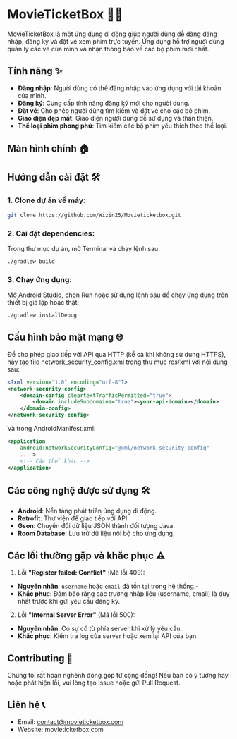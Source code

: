 # MovieTicketBox 🎥🍿

MovieTicketBox là một ứng dụng di động giúp người dùng dễ dàng đăng nhập, đăng ký và đặt vé xem phim trực tuyến. Ứng dụng hỗ trợ người dùng quản lý các vé của mình và nhận thông báo về các bộ phim mới nhất.


## Tính năng ✨

- **Đăng nhập**: Người dùng có thể đăng nhập vào ứng dụng với tài khoản của mình.
- **Đăng ký**: Cung cấp tính năng đăng ký mới cho người dùng.
- **Đặt vé**: Cho phép người dùng tìm kiếm và đặt vé cho các bộ phim.
- **Giao diện đẹp mắt**: Giao diện người dùng dễ sử dụng và thân thiện.
- **Thể loại phim phong phú**: Tìm kiếm các bộ phim yêu thích theo thể loại.


## Màn hình chính 🏠




## Hướng dẫn cài đặt 🛠️

### 1. Clone dự án về máy:

```bash
git clone https://github.com/Wizin25/Movieticketbox.git
```
### 2. Cài đặt dependencies:
Trong thư mục dự án, mở Terminal và chạy lệnh sau:

```bash
./gradlew build
```
### 3. Chạy ứng dụng:
Mở Android Studio, chọn Run hoặc sử dụng lệnh sau để chạy ứng dụng trên thiết bị giả lập hoặc thật:

```bash
./gradlew installDebug
```

## Cấu hình bảo mật mạng 🌐
Để cho phép giao tiếp với API qua HTTP (kể cả khi không sử dụng HTTPS), hãy tạo file network_security_config.xml trong thư mục res/xml với nội dung sau:

```xml
<?xml version="1.0" encoding="utf-8"?>
<network-security-config>
    <domain-config cleartextTrafficPermitted="true">
        <domain includeSubdomains="true"><your-api-domain></domain>
    </domain-config>
</network-security-config>
```
Và trong AndroidManifest.xml:

```xml
<application
    android:networkSecurityConfig="@xml/network_security_config"
    ... >
    <!-- Các thẻ khác -->
</application>
```
## Các công nghệ được sử dụng 🛠️
- **Android**: Nền tảng phát triển ứng dụng di động.
- **Retrofit**: Thư viện để giao tiếp với API.
- **Gson**: Chuyển đổi dữ liệu JSON thành đối tượng Java.
- **Room Database**: Lưu trữ dữ liệu nội bộ cho ứng dụng.
## Các lỗi thường gặp và khắc phục ⚠️
 1. Lỗi **"Register failed: Conflict"** (Mã lỗi 409):
- **Nguyên nhân**: `username` hoặc `email` đã tồn tại trong hệ thống.-
- **Khắc phụ**c: Đảm bảo rằng các trường nhập liệu (username, email) là duy nhất trước khi gửi yêu cầu đăng ký.
 2. Lỗi **"Internal Server Error"** (Mã lỗi 500):
- **Nguyên nhân**: Có sự cố từ phía server khi xử lý yêu cầu.
- **Khắc phục**: Kiểm tra log của server hoặc xem lại API của bạn.
## Contributing 🤝
Chúng tôi rất hoan nghênh đóng góp từ cộng đồng! Nếu bạn có ý tưởng hay hoặc phát hiện lỗi, vui lòng tạo Issue hoặc gửi Pull Request.

## Liên hệ 📞   
- Email: contact@movieticketbox.com
- Website: movieticketbox.com
